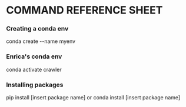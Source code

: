 # COMMAND REFERENCE SHEET

### Creating a conda env
conda create --name myenv

### Enrica's conda env
conda activate crawler



### Installing packages

pip install [insert package name]
or
conda install [insert package name]

